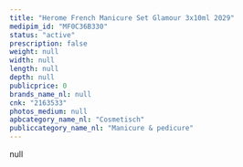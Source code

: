 ```yaml
---
title: "Herome French Manicure Set Glamour 3x10ml 2029"
medipim_id: "MF0C36B330"
status: "active"
prescription: false
weight: null
width: null
length: null
depth: null
publicprice: 0
brands_name_nl: null
cnk: "2163533"
photos_medium: null
apbcategory_name_nl: "Cosmetisch"
publiccategory_name_nl: "Manicure & pedicure"
---
```

null
